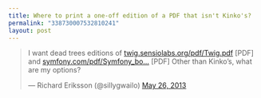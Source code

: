 ```yaml
---
title: Where to print a one-off edition of a PDF that isn't Kinko's?
permalink: "338730007532810241"
layout: post
---
```


<blockquote class="twitter-tweet"><p>I want dead trees editions of <a href="http://t.co/ip9vnpUewr" title="http://twig.sensiolabs.org/pdf/Twig.pdf">twig.sensiolabs.org/pdf/Twig.pdf</a> [PDF] and <a href="http://t.co/uEMYsWuQGW" title="http://symfony.com/pdf/Symfony_book_2.3.pdf">symfony.com/pdf/Symfony_bo…</a> [PDF] Other than Kinko’s, what are my options?</p>&mdash; Richard Eriksson (@sillygwailo) <a href="https://twitter.com/sillygwailo/status/338730007532810241">May 26, 2013</a></blockquote><script async src="//platform.twitter.com/widgets.js" charset="utf-8"></script>

